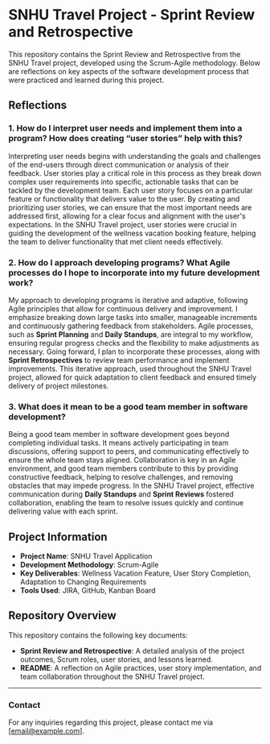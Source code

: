 # SNHU Travel Project - Sprint Review and Retrospective

This repository contains the Sprint Review and Retrospective from the SNHU Travel project, developed using the Scrum-Agile methodology. Below are reflections on key aspects of the software development process that were practiced and learned during this project.

## Reflections

### 1. How do I interpret user needs and implement them into a program? How does creating “user stories” help with this?

Interpreting user needs begins with understanding the goals and challenges of the end-users through direct communication or analysis of their feedback. User stories play a critical role in this process as they break down complex user requirements into specific, actionable tasks that can be tackled by the development team. Each user story focuses on a particular feature or functionality that delivers value to the user. By creating and prioritizing user stories, we can ensure that the most important needs are addressed first, allowing for a clear focus and alignment with the user's expectations. In the SNHU Travel project, user stories were crucial in guiding the development of the wellness vacation booking feature, helping the team to deliver functionality that met client needs effectively.

### 2. How do I approach developing programs? What Agile processes do I hope to incorporate into my future development work?

My approach to developing programs is iterative and adaptive, following Agile principles that allow for continuous delivery and improvement. I emphasize breaking down large tasks into smaller, manageable increments and continuously gathering feedback from stakeholders. Agile processes, such as **Sprint Planning** and **Daily Standups**, are integral to my workflow, ensuring regular progress checks and the flexibility to make adjustments as necessary. Going forward, I plan to incorporate these processes, along with **Sprint Retrospectives** to review team performance and implement improvements. This iterative approach, used throughout the SNHU Travel project, allowed for quick adaptation to client feedback and ensured timely delivery of project milestones.

### 3. What does it mean to be a good team member in software development?

Being a good team member in software development goes beyond completing individual tasks. It means actively participating in team discussions, offering support to peers, and communicating effectively to ensure the whole team stays aligned. Collaboration is key in an Agile environment, and good team members contribute to this by providing constructive feedback, helping to resolve challenges, and removing obstacles that may impede progress. In the SNHU Travel project, effective communication during **Daily Standups** and **Sprint Reviews** fostered collaboration, enabling the team to resolve issues quickly and continue delivering value with each sprint.

## Project Information

- **Project Name**: SNHU Travel Application
- **Development Methodology**: Scrum-Agile
- **Key Deliverables**: Wellness Vacation Feature, User Story Completion, Adaptation to Changing Requirements
- **Tools Used**: JIRA, GitHub, Kanban Board

## Repository Overview

This repository contains the following key documents:
- **Sprint Review and Retrospective**: A detailed analysis of the project outcomes, Scrum roles, user stories, and lessons learned.
- **README**: A reflection on Agile practices, user story implementation, and team collaboration throughout the SNHU Travel project.

---

### Contact

For any inquiries regarding this project, please contact me via [email@example.com].
